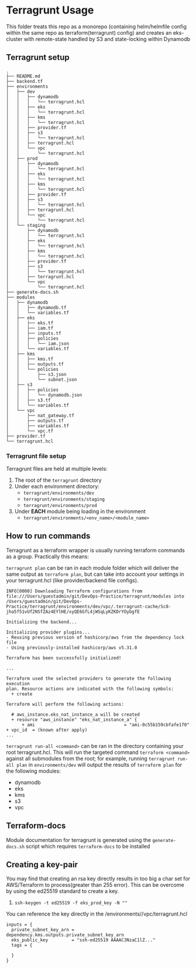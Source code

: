 # Terragrunt Usage

This folder treats this repo as a monorepo (containing helm/helmfile config within the same repo as terraform(terragrunt) config) and creates an eks-cluster with remote-state handled by S3 and state-locking within Dynamodb

## Terragrunt setup
``` shell
.
├── README.md
├── backend.tf
├── environments
│   ├── dev
│   │   ├── dynamodb
│   │   │   └── terragrunt.hcl
│   │   ├── eks
│   │   │   └── terragrunt.hcl
│   │   ├── kms
│   │   │   └── terragrunt.hcl
│   │   ├── provider.tf
│   │   ├── s3
│   │   │   └── terragrunt.hcl
│   │   ├── terragrunt.hcl
│   │   └── vpc
│   │       └── terragrunt.hcl
│   ├── prod
│   │   ├── dynamodb
│   │   │   └── terragrunt.hcl
│   │   ├── eks
│   │   │   └── terragrunt.hcl
│   │   ├── kms
│   │   │   └── terragrunt.hcl
│   │   ├── provider.tf
│   │   ├── s3
│   │   │   └── terragrunt.hcl
│   │   ├── terragrunt.hcl
│   │   └── vpc
│   │       └── terragrunt.hcl
│   └── staging
│       ├── dynamodb
│       │   └── terragrunt.hcl
│       ├── eks
│       │   └── terragrunt.hcl
│       ├── kms
│       │   └── terragrunt.hcl
│       ├── provider.tf
│       ├── s3
│       │   └── terragrunt.hcl
│       ├── terragrunt.hcl
│       └── vpc
│           └── terragrunt.hcl
├── generate-docs.sh
├── modules
│   ├── dynamodb
│   │   ├── dynamodb.tf
│   │   └── variables.tf
│   ├── eks
│   │   ├── eks.tf
│   │   ├── iam.tf
│   │   ├── inputs.tf
│   │   ├── policies
│   │   │   └── iam.json
│   │   └── variables.tf
│   ├── kms
│   │   ├── kms.tf
│   │   ├── outputs.tf
│   │   └── policies
│   │       ├── s3.json
│   │       └── subnet.json
│   ├── s3
│   │   ├── policies
│   │   │   └── dynamodb.json
│   │   ├── s3.tf
│   │   └── variables.tf
│   └── vpc
│       ├── nat_gateway.tf
│       ├── outputs.tf
│       ├── variables.tf
│       └── vpc.tf
├── provider.tf
└── terragrunt.hcl
```

### Terragrunt file setup
 Terragrunt files are held at multiple levels:
  1. The root of the `terragrunt` directory 
  2. Under each environment directory: 
     - `terragrunt/environments/dev`
     - `terragrunt/environments/staging`  
     - `terragrunt/environments/prod`
  3. Under **EACH** module being loading in the environment
     * `terragrunt/environments/<env_name>/<module_name>` 

## How to run commands
Terragrunt as a terraform wrapper is usually running terraform commands as a group. Practically this means:

`terragrunt plan` can be ran in each module folder which will deliver the same output as `terraform plan`, but can take into account your settings in your terragrunt.hcl (like provider/backend file configs).

```
INFO[0000] Downloading Terraform configurations from file:///Users/guestadmin/git/DevOps-Practice/terragrunt/modules into /Users/guestadmin/git/DevOps-Practice/terragrunt/environments/dev/vpc/.terragrunt-cache/Sc8-jha5f51vUf2NSfZAz4EYlHE/xyQE6GfL4jWSqLyKZKDrYOybgfE 

Initializing the backend...

Initializing provider plugins...
- Reusing previous version of hashicorp/aws from the dependency lock file
- Using previously-installed hashicorp/aws v5.31.0

Terraform has been successfully initialized!

...

Terraform used the selected providers to generate the following execution
plan. Resource actions are indicated with the following symbols:
  + create

Terraform will perform the following actions:

  # aws_instance.eks_nat_instance_a will be created
  + resource "aws_instance" "eks_nat_instance_a" {
      + ami                                  = "ami-0c55b159cbfafe1f0"
+ vpc_id  = (known after apply)
...
```

`terragrunt run-all <command>` can be ran in the directory containing your root terragrunt.hcl. This will run the targeted command `terraform <command>` against all submodules from the root; for example, running `terragrunt run-all plan` in `environments/dev`
will output the results of `terraform plan` for the following modules:
- dynamodb
- eks
- kms
- s3
- vpc

## Terraform-docs
Module documentation for terragrunt is generated using the `generate-docs.sh` script which requires `terraform-docs` to be installed

## Creating a key-pair
You may find that creating an rsa key directly results in too big a char set for AWS/Terraform to process(greater than 255 error). This can be overcome by using the ed25519 standard to create a key.

1. `ssh-keygen -t ed25519 -f eks_prod_key -N ""`

You can reference the key directly in the /environments/<env-name>/vpc/terragrunt.hcl
```
inputs = {
  private_subnet_key_arn = dependency.kms.outputs.private_subnet_key_arn
  eks_public_key         = "ssh-ed25519 AAAAC3NzaC1lZ..."
  tags = {

  }
} 
```
